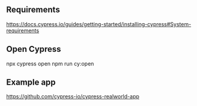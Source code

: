 

## Requirements
https://docs.cypress.io/guides/getting-started/installing-cypress#System-requirements

## Open Cypress
npx cypress open
npm run cy:open

## Example app
https://github.com/cypress-io/cypress-realworld-app


